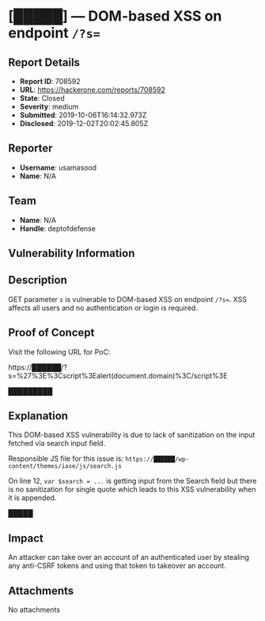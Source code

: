 # [█████] — DOM-based XSS on endpoint `/?s=`

## Report Details
- **Report ID**: 708592
- **URL**: https://hackerone.com/reports/708592
- **State**: Closed
- **Severity**: medium
- **Submitted**: 2019-10-06T16:14:32.973Z
- **Disclosed**: 2019-12-02T20:02:45.805Z

## Reporter
- **Username**: usamasood
- **Name**: N/A

## Team
- **Name**: N/A
- **Handle**: deptofdefense

## Vulnerability Information
## Description

GET parameter `s` is vulnerable to DOM-based XSS on endpoint `/?s=`. XSS affects all users and no authentication or login is required.

## Proof of Concept

Visit the following URL for PoC:

https://██████/?s=%27%3E%3Cscript%3Ealert(document.domain)%3C/script%3E

█████████

## Explanation

This DOM-based XSS vulnerability is due to lack of sanitization on the input fetched via search input field. 

Responsible JS file for this issue is:
`https://██████/wp-content/themes/iase/js/search.js`

On line 12, `var $search = ...` is getting input from the Search field but there is no sanitization for single quote which leads to this XSS vulnerability when it is appended.

█████

## Impact

An attacker can take over an account of an authenticated user by stealing any anti-CSRF tokens and using that token to takeover an account.

## Attachments
No attachments
